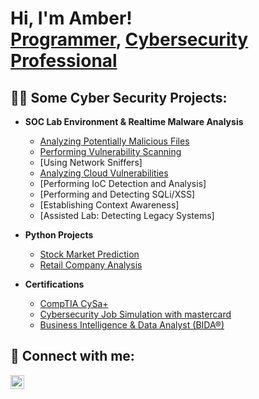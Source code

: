 <h1>Hi, I'm Amber! <br/><a href="https://github.com/AmberHamilton">Programmer</a>, <a href="https://www.linkedin.com/in/amber-ariel-hamilton-53749419a/">Cybersecurity Professional</a></h1>

<h2>👩‍💻 Some Cyber Security Projects:</h2>

- <b>SOC Lab Environment & Realtime Malware Analysis</b>
  - [Analyzing Potentially Malicious Files](https://github.com/AmberHamilton/Analyzing-Potentially-Malicious-Files-/blob/main/README.md) 
  - [Performing Vulnerability Scanning](https://github.com/AmberHamilton/Performing-Vulnerability-Scanning/tree/main)
  - [Using Network Sniffers]
  - [Analyzing Cloud Vulnerabilities](https://github.com/AmberHamilton/Analyzing-Cloud-Vulnerabilities)
  - [Performing IoC Detection and Analysis]
  - [Performing and Detecting SQLi/XSS]
  - [Establishing Context Awareness]
  - [Assisted Lab: Detecting Legacy Systems]
    
- <b>Python Projects</b>
  - [Stock Market Prediction](https://github.com/AmberHamilton/Stock-Market-Predictions/blob/main/Stocks%20Prediction.ipynb)
  - [Retail Company Analysis](https://github.com/AmberHamilton/Retail-Company-Analysis)

- <b>Certifications</b>
  - [CompTIA CySa+]()
  - [Cybersecurity	Job	Simulation with mastercard]()
  - [Business Intelligence & Data Analyst (BIDA®)]()
  
<h2> 🤳 Connect with me:</h2>

[<img align="left" alt="Amber Hamilton | LinkedIn" width="22px" src="https://cdn.jsdelivr.net/npm/simple-icons@v3/icons/linkedin.svg" />][linkedin]

[linkedin]: https://linkedin.com/in/amber-ariel-hamilton-53749419a


<!--
**AmberHamilton/AmberHamilton** is a ✨ _special_ ✨ repository because its `README.md` (this file) appears on your GitHub profile.

Here are some ideas to get you started:

- 🔭 I’m currently working on ...
- 🌱 I’m currently learning ...
- 👯 I’m looking to collaborate on ...
- 🤔 I’m looking for help with ...
- 💬 Ask me about ...
- 📫 How to reach me: ...
- 😄 Pronouns: ...
- ⚡ Fun fact: ...
-->
